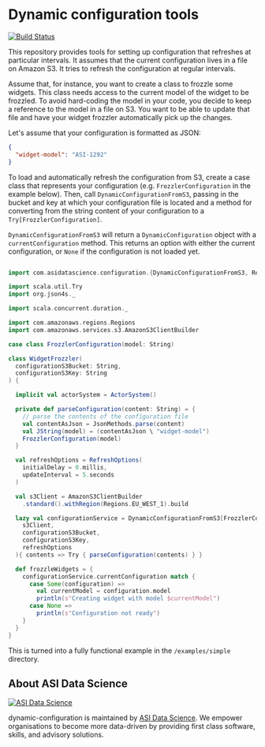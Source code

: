 # Dynamic configuration tools

[![Build Status](https://travis-ci.org/ASIDataScience/dynamic-configuration.svg)](https://travis-ci.org/ASIDataScience/dynamic-configuration)

This repository provides tools for setting up configuration that refreshes at
particular intervals. It assumes that the current configuration lives in a file
on Amazon S3. It tries to refresh the configuration at regular intervals.

Assume that, for instance, you want to create a class to frozzle some widgets.
This class needs access to the current model of the widget to be frozzled. To
avoid hard-coding the model in your code, you decide to keep a reference to the
model in a file on S3. You want to be able to update that file and have your
widget frozzler automatically pick up the changes.

Let's assume that your configuration is formatted as JSON:

```json
{
  "widget-model": "ASI-1292"
}
```

To load and automatically refresh the configuration from S3, create a case class
that represents your configuration (e.g. `FrozzlerConfiguration` in the example
below). Then, call `DynamicConfigurationFromS3`, passing in the bucket and key
at which your configuration file is located and a method for converting from the
string content of your configuration to a `Try[FrozzlerConfiguration]`.

`DynamicConfigurationFromS3` will return a `DynamicConfiguration` object with a
`currentConfiguration` method. This returns an option with either the current
configuration, or `None` if the configuration is not loaded yet.

```scala

import com.asidatascience.configuration.{DynamicConfigurationFromS3, RefreshOptions}

import scala.util.Try
import org.json4s._

import scala.concurrent.duration._

import com.amazonaws.regions.Regions
import com.amazonaws.services.s3.AmazonS3ClientBuilder

case class FrozzlerConfiguration(model: String)

class WidgetFrozzler(
  configurationS3Bucket: String,
  configurationS3Key: String
) {

  implicit val actorSystem = ActorSystem()

  private def parseConfiguration(content: String) = {
    // parse the contents of the configuration file
    val contentAsJson = JsonMethods.parse(content)
    val JString(model) = (contentAsJson \ "widget-model")
    FrozzlerConfiguration(model)
  }

  val refreshOptions = RefreshOptions(
    initialDelay = 0.millis,
    updateInterval = 5.seconds
  )

  val s3Client = AmazonS3ClientBuilder
    .standard().withRegion(Regions.EU_WEST_1).build

  lazy val configurationService = DynamicConfigurationFromS3[FrozzlerConfiguration](
    s3Client,
    configurationS3Bucket,
    configurationS3Key,
    refreshOptions
  ){ contents => Try { parseConfiguration(contents) } }

  def frozzleWidgets = {
    configurationService.currentConfiguration match {
      case Some(configuration) =>
        val currentModel = configuration.model
        println(s"Creating widget with model $currentModel")
      case None =>
        println(s"Configuration not ready")
    }
  }
}
```

This is turned into a fully functional example in the `/examples/simple` directory.

## About ASI Data Science

[![ASI Data Science](https://cloud.githubusercontent.com/assets/5845679/19309499/140ca760-907d-11e6-9234-4601a6a516ca.png)][ASI Data Science]

dynamic-configuration is maintained by [ASI Data Science]. We empower
organisations to become more data-driven by providing first class software,
skills, and advisory solutions.

[ASI Data Science]: https://www.asidatascience.com/
